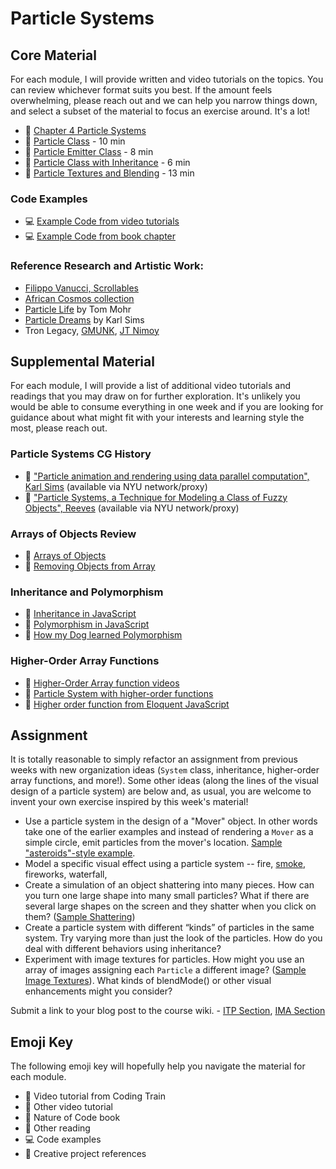 # Particle Systems

## Core Material

For each module, I will provide written and video tutorials on the topics. You can review whichever format suits you best. If the amount feels overwhelming, please reach out and we can help you narrow things down, and select a subset of the material to focus an exercise around. It's a lot!

- 📗 [Chapter 4 Particle Systems](https://natureofcode.com/particles/)
- 🚂 [Particle Class](https://thecodingtrain.com/tracks/the-nature-of-code-2/noc/4-particles/1-particle-system) - 10 min
- 🚂 [Particle Emitter Class](https://thecodingtrain.com/tracks/the-nature-of-code-2/noc/4-particles/2-particle-emitters) - 8 min
- 🚂 [Particle Class with Inheritance](https://thecodingtrain.com/tracks/the-nature-of-code-2/noc/4-particles/3-particle-inheritance) - 6 min
- 🚂 [Particle Textures and Blending](https://thecodingtrain.com/tracks/the-nature-of-code-2/noc/4-particles/4-particle-textures) - 13 min

### Code Examples

- 💻 [Example Code from video tutorials](https://editor.p5js.org/codingtrain/collections/OOySGOizs)
- 💻 [Example Code from book chapter](https://editor.p5js.org/natureofcode/collections/iGxPOaMRyl)

### Reference Research and Artistic Work:

- [Filippo Vanucci, Scrollables](https://vimeo.com/11482851)
- [African Cosmos collection](https://africa.si.edu/exhibits/cosmos/universe.html)
- [Particle Life](https://youtu.be/p4YirERTVF0) by Tom Mohr
- [Particle Dreams](https://youtu.be/5QEp-oPaQto) by Karl Sims
- Tron Legacy, [GMUNK](https://gmunk.com/TRON-Legacy), [JT Nimoy](https://jtnimoy.cc/item.php%3Fhandle=14881671-tron-legacy.html)

## Supplemental Material

For each module, I will provide a list of additional video tutorials and readings that you may draw on for further exploration. It's unlikely you would be able to consume everything in one week and if you are looking for guidance about what might fit with your interests and learning style the most, please reach out.

### Particle Systems CG History

- 📕 ["Particle animation and rendering using data parallel computation", Karl Sims](http://doi.acm.org/10.1145/97879.97923) (available via NYU network/proxy)
- 📕 ["Particle Systems, a Technique for Modeling a Class of Fuzzy Objects", Reeves](http://doi.acm.org/10.1145/357318.357320) (available via NYU network/proxy)

### Arrays of Objects Review

- 🚂 [Arrays of Objects](https://thecodingtrain.com/tracks/code-programming-with-p5-js/code/7-arrays/3-arrays-objects)
- 🚂 [Removing Objects from Array](https://thecodingtrain.com/tracks/code-programming-with-p5-js/code/7-arrays/5-removing-elements)

### Inheritance and Polymorphism

- 🚂 [Inheritance in JavaScript](https://thecodingtrain.com/tracks/topics-in-native-javascript/js/inheritance)
- 🚂 [Polymorphism in JavaScript](https://thecodingtrain.com/tracks/topics-in-native-javascript/js/polymorphism)
- 📕 [How my Dog learned Polymorphism](http://www.javaranch.com/campfire/StoryPoly.jsp)

### Higher-Order Array Functions

- 🚂 [Higher-Order Array function videos](https://thecodingtrain.com/hof)
- 🚂 [Particle System with higher-order functions](https://youtu.be/m9bRVQ_-DXY?list=PLRqwX-V7Uu6YgpA3Oht-7B4NBQwFVe3pr)
- 📕 [Higher order function from Eloquent JavaScript](http://eloquentjavascript.net/05_higher_order.html)

## Assignment

It is totally reasonable to simply refactor an assignment from previous weeks with new organization ideas (`System` class, inheritance, higher-order array functions, and more!). Some other ideas (along the lines of the visual design of a particle system) are below and, as usual, you are welcome to invent your own exercise inspired by this week's material!

- Use a particle system in the design of a "Mover" object. In other words take one of the earlier examples and instead of rendering a `Mover` as a simple circle, emit particles from the mover's location. [Sample "asteroids"-style example](https://editor.p5js.org/noc-s24/sketches/gxxBbpLSX).
- Model a specific visual effect using a particle system -- fire, [smoke](https://editor.p5js.org/natureofcode/sketches/9c_CPrg3Bp), fireworks, waterfall,
- Create a simulation of an object shattering into many pieces. How can you turn one large shape into many small particles? What if there are several large shapes on the screen and they shatter when you click on them? ([Sample Shattering](https://editor.p5js.org/natureofcode/sketches/nspf_XtLV))
- Create a particle system with different “kinds” of particles in the same system. Try varying more than just the look of the particles. How do you deal with different behaviors using inheritance?
- Experiment with image textures for particles. How might you use an array of images assigning each `Particle` a different image? ([Sample Image Textures](https://editor.p5js.org/natureofcode/sketches/j4HVdBEAM6)). What kinds of blendMode() or other visual enhancements might you consider?

Submit a link to your blog post to the course wiki. - [ITP Section](https://github.com/nature-of-code/noc-syllabus-S24/wiki), [IMA Section](https://github.com/lenincompres/ima-noc-2024/wiki)

## Emoji Key

The following emoji key will hopefully help you navigate the material for each module.

- 🚂 Video tutorial from Coding Train
- 🎥 Other video tutorial
- 📗 Nature of Code book
- 📕 Other reading
- 💻 Code examples
- 🎨 Creative project references
